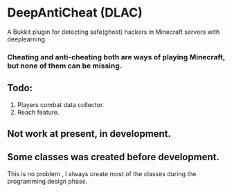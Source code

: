 # DeepAntiCheat (DLAC)
A Bukkit plugin for detecting safe(ghost) hackers in Minecraft servers with deeplearning.    

### Cheating and anti-cheating both are ways of playing Minecraft, **but** none of them can be missing.

## Todo: 
1. Players combat data collector.
2. Reach feature.

## Not work at present, in development.

## Some classes was created before development. 
This is no problem , I always create most of the classes during the programming design phase.
